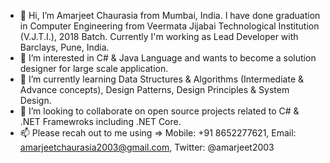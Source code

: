 - 👋 Hi, I’m Amarjeet Chaurasia from Mumbai, India. I have done graduation in Computer Engineering from Veermata Jijabai Technological Institution (V.J.T.I.), 2018 Batch. Currently I'm working as Lead Developer with Barclays, Pune, India.
- 👀 I’m interested in C# & Java Language and wants to become a solution designer for large scale application. 
- 🌱 I’m currently learning Data Structures & Algorithms (Intermediate & Advance concepts), Design Patterns, Design Principles & System Design.
- 💞️ I’m looking to collaborate on open source projects related to C# & .NET Framewroks including .NET Core.
- 📫 Please recah out to me using => Mobile: +91 8652277621, Email: amarjeetchaurasia2003@gmail.com, Twitter: @amarjeet2003

